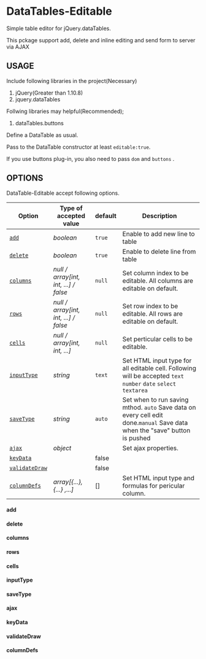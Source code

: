 # DataTables-Editable
Simple table editor for jQuery.dataTables.

This pckage support add, delete and inline editing and send form to server via AJAX

## USAGE
Include following libraries in the project(Necessary)

1. jQuery(Greater than 1.10.8)
2. jquery.dataTables

Follwing libraries may helpful(Recommended);
1. dataTables.buttons

Define a DataTable as usual.

Pass to the DataTable constructor at least `editable:true`.

If you use buttons plug-in, you also need to pass `dom` and  `buttons` .

## OPTIONS
DataTable-Editable accept following options.

| Option | Type of accepted value | default | Description |
| --- | --- | --- | --- |
| [`add`](#add) | *boolean* | `true` | Enable to add new line to table |
| [`delete`](#delete) | *boolean* | `true` | Enable to delete line from table |
| [`columns`](#columns) | *null / array[int, int, ...] / false* | `null` | Set column index to be editable. All columns are editable on default. |
| [`rows`](#rows) | *null / array[int, int, ...] / false* | `null` | Set row index to be editable. All rows are editable on default. |
| [`cells`](#cells) | *null / array[int, int, ...]* | `null` | Set perticular cells to be editable. |
| [`inputType`](#inputType) | *string* | `text` | Set HTML input type for all editable cell. Following will be accepted `text` `number` `date` `select` `textarea` |
| [`saveType`](#saveType) | *string* | `auto` | Set when to run saving mthod. `auto` Save data on every cell edit done.`manual` Save data when the "save" button is pushed |
| [`ajax`](#ajax) | *object* | | Set ajax properties. |
| [`keyData`](#keyData) | | false | |
| [`validateDraw`](#validateDraw) | | false | |
| [`columnDefs`](#columnDefs) | *array[{...}, {...} ,...]* | [] | Set HTML input type and formulas for pericular column.|

#### add
#### delete


#### columns
#### rows
#### cells
#### inputType
#### saveType
#### ajax
#### keyData
#### validateDraw
#### columnDefs
